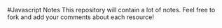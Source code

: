 #Javascript Notes
This repository will contain a lot of notes. Feel free to fork and add your comments about each resource!